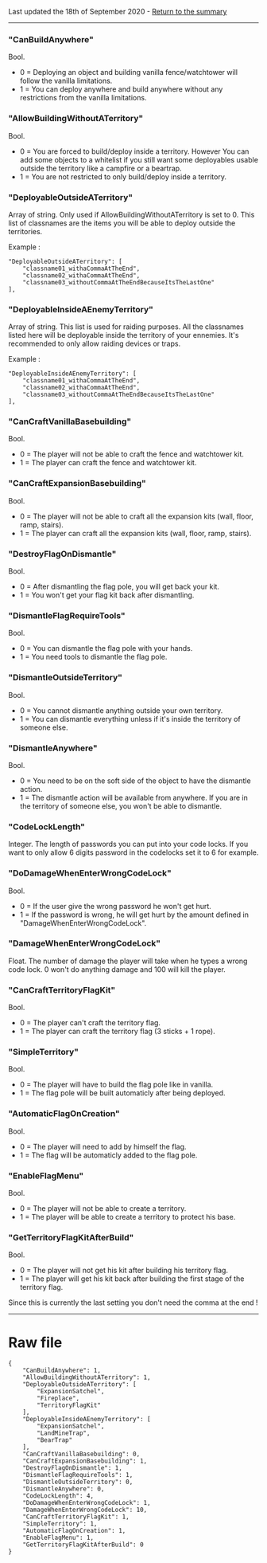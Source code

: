 Last updated the 18th of September 2020 - [Return to the summary](https://github.com/salutesh/DayZ-Expansion-Scripts/wiki/%5BServer-Hosting%5D-Server-settings/)


***
### "CanBuildAnywhere"
Bool.
- 0 = Deploying an object and building vanilla fence/watchtower will follow the vanilla limitations.
- 1 = You can deploy anywhere and build anywhere without any restrictions from the vanilla limitations.

### "AllowBuildingWithoutATerritory"
Bool. 
- 0 = You are forced to build/deploy inside a territory. However You can add some objects to a whitelist if you still want some deployables usable outside the territory like a campfire or a beartrap.
- 1 = You are not restricted to only build/deploy inside a territory.

### "DeployableOutsideATerritory"
Array of string. Only used if AllowBuildingWithoutATerritory is set to 0. This list of classnames are the items you will be able to deploy outside the territories.

Example : 

    "DeployableOutsideATerritory": [
        "classname01_withaCommaAtTheEnd",
        "classname02_withaCommaAtTheEnd",
        "classname03_withoutCommaAtTheEndBecauseItsTheLastOne"
    ],

### "DeployableInsideAEnemyTerritory"
Array of string. This list is used for raiding purposes. All the classnames listed here will be deployable inside the territory of your ennemies. It's recommended to only allow raiding devices or traps.

Example : 

    "DeployableInsideAEnemyTerritory": [
        "classname01_withaCommaAtTheEnd",
        "classname02_withaCommaAtTheEnd",
        "classname03_withoutCommaAtTheEndBecauseItsTheLastOne"
    ],

### "CanCraftVanillaBasebuilding"
Bool.
- 0 = The player will not be able to craft the fence and watchtower kit.
- 1 = The player can craft the fence and watchtower kit.

### "CanCraftExpansionBasebuilding"
Bool.
- 0 = The player will not be able to craft all the expansion kits (wall, floor, ramp, stairs).
- 1 = The player can craft all the expansion kits (wall, floor, ramp, stairs).

### "DestroyFlagOnDismantle"
Bool.
- 0 = After dismantling the flag pole, you will get back your kit.
- 1 = You won't get your flag kit back after dismantling.

### "DismantleFlagRequireTools"
Bool.
- 0 = You can dismantle the flag pole with your hands.
- 1 = You need tools to dismantle the flag pole.

### "DismantleOutsideTerritory"
Bool.
- 0 = You cannot dismantle anything outside your own territory.
- 1 = You can dismantle everything unless if it's inside the territory of someone else.

### "DismantleAnywhere"
Bool.
- 0 = You need to be on the soft side of the object to have the dismantle action.
- 1 = The dismantle action will be available from anywhere. If you are in the territory of someone else, you won't be able to dismantle.

### "CodeLockLength"
Integer. The length of passwords you can put into your code locks. If you want to only allow 6 digits password in the codelocks set it to 6 for example.

### "DoDamageWhenEnterWrongCodeLock"
Bool.
- 0 = If the user give the wrong password he won't get hurt.
- 1 = If the password is wrong, he will get hurt by the amount defined in "DamageWhenEnterWrongCodeLock".

### "DamageWhenEnterWrongCodeLock"
Float. The number of damage the player will take when he types a wrong code lock. 0 won't do anything damage and 100 will kill the player.

### "CanCraftTerritoryFlagKit"
Bool.
- 0 = The player can't craft the territory flag.
- 1 = The player can craft the territory flag (3 sticks + 1 rope).

### "SimpleTerritory"
Bool.
- 0 = The player will have to build the flag pole like in vanilla.
- 1 = The flag pole will be built automaticly after being deployed.

### "AutomaticFlagOnCreation"
Bool.
- 0 = The player will need to add by himself the flag.
- 1 = The flag will be automaticly added to the flag pole.

### "EnableFlagMenu"
Bool.
- 0 = The player will not be able to create a territory.
- 1 = The player will be able to create a territory to protect his base.

### "GetTerritoryFlagKitAfterBuild"
Bool.
- 0 = The player will not get his kit after building his territory flag.
- 1 = The player will get his kit back after building the first stage of the territory flag.

Since this is currently the last setting you don't need the comma at the end !

***
# Raw file

    {
        "CanBuildAnywhere": 1,
        "AllowBuildingWithoutATerritory": 1,
        "DeployableOutsideATerritory": [
            "ExpansionSatchel",
            "Fireplace",
            "TerritoryFlagKit"
        ],
        "DeployableInsideAEnemyTerritory": [
            "ExpansionSatchel",
            "LandMineTrap",
            "BearTrap"
        ],
        "CanCraftVanillaBasebuilding": 0,
        "CanCraftExpansionBasebuilding": 1,
        "DestroyFlagOnDismantle": 1,
        "DismantleFlagRequireTools": 1,
        "DismantleOutsideTerritory": 0,
        "DismantleAnywhere": 0,
        "CodeLockLength": 4,
        "DoDamageWhenEnterWrongCodeLock": 1,
        "DamageWhenEnterWrongCodeLock": 10,
        "CanCraftTerritoryFlagKit": 1,
        "SimpleTerritory": 1,
        "AutomaticFlagOnCreation": 1,
        "EnableFlagMenu": 1,
        "GetTerritoryFlagKitAfterBuild": 0
    }